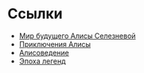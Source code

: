 # Ссылки

* [Мир будущего Алисы Селезневой](https://dubikvit.livejournal.com/606167.html)
* [Приключения Алисы](https://ru.wikipedia.org/wiki/%D0%9F%D1%80%D0%B8%D0%BA%D0%BB%D1%8E%D1%87%D0%B5%D0%BD%D0%B8%D1%8F_%D0%90%D0%BB%D0%B8%D1%81%D1%8B)
* [Алисоведение](http://www.mielofon.ru/mis_alis/alisa.htm)
* [Эпоха легенд](https://dic.academic.ru/dic.nsf/ruwiki/1413016)
